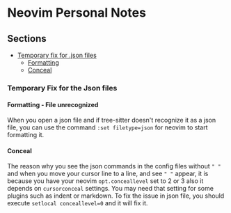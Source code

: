 # Neovim Personal Notes

## Sections

- [Temporary fix for .json files](https://github.com/astonish-g/Personal-Notes/blob/main/neovim.md#temporary-fix-for-the-json-files)
  - [Formatting](https://github.com/astonish-g/Personal-Notes/blob/main/neovim.md#formatting---file-unrecognized)
  - [Conceal](https://github.com/astonish-g/Personal-Notes/blob/main/neovim.md#conceal)

### Temporary Fix for the Json files

#### Formatting - File unrecognized

When you open a json file and if tree-sitter doesn't recognize it as a json file, you can use the command `:set filetype=json` for neovim to start formatting it.

#### Conceal

The reason why you see the json commands in the config files without `" "` and when you move your cursor line to a line, and see `" "` appear, it is because you have your neovim `opt.conceallevel` set to 2 or 3 also it depends on `cursorconceal` settings. You may need that setting for some plugins such as indent or markdown. To fix the issue in json file, you should execute `setlocal conceallevel=0` and it will fix it.
